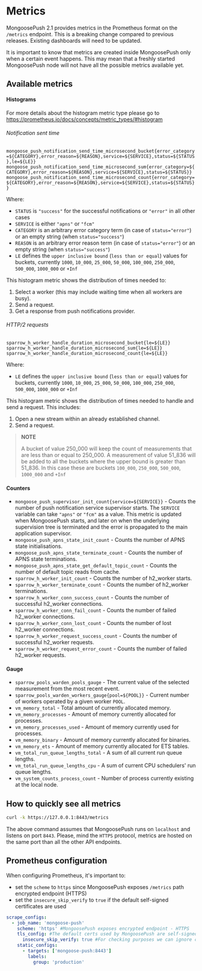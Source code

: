 # Metrics

MongoosePush 2.1 provides metrics in the Prometheus format on the `/metrics` endpoint.
This is a breaking change compared to previous releases.
Existing dashboards will need to be updated.

It is important to know that metrics are created inside MongoosePush only when a certain event happens.
This may mean that a freshly started MongoosePush node will not have all the possible metrics available yet.

## Available metrics

#### Histograms

For more details about the histogram metric type please go to https://prometheus.io/docs/concepts/metric_types/#histogram

###### Notification sent time

`mongoose_push_notification_send_time_microsecond_bucket{error_category=${CATEGORY},error_reason=${REASON},service=${SERVICE},status=${STATUS},le=${LE}}`
`mongoose_push_notification_send_time_microsecond_sum{error_category=${CATEGORY},error_reason=${REASON},service=${SERVICE},status=${STATUS}}`
`mongoose_push_notification_send_time_microsecond_count{error_category=${CATEGORY},error_reason=${REASON},service=${SERVICE},status=${STATUS}}`

Where:
* `STATUS` is `"success"` for the successful notifications or `"error"` in all other cases
* `SERVICE` is either `"apns"` or `"fcm"`
* `CATEGORY` is an arbitrary error category term (in case of `status="error"`) or an empty string (when `status="success"`)
* `REASON` is an arbitrary error reason term (in case of `status="error"`) or an empty string (when `status="success"`)
* `LE` defines the `upper inclusive bound` (`less than or equal`) values for buckets, currently `1000`, `10_000`, `25_000`, `50_000`, `100_000`, `250_000`, `500_000`, `1000_000` or `+Inf`

This histogram metric shows the distribution of times needed to:
1. Select a worker (this may include waiting time when all workers are busy).
2. Send a request.
3. Get a response from push notifications provider.

###### HTTP/2 requests

`sparrow_h_worker_handle_duration_microsecond_bucket{le=${LE}}`
`sparrow_h_worker_handle_duration_microsecond_sum{le=${LE}}`
`sparrow_h_worker_handle_duration_microsecond_count{le=${LE}}`

Where:
* `LE` defines the `upper inclusive bound` (`less than or equal`) values for buckets, currently `1000`, `10_000`, `25_000`, `50_000`, `100_000`, `250_000`, `500_000`, `1000_000` or `+Inf`

This histogram metric shows the distribution of times needed to handle and send a request. This includes:
1. Open a new stream within an already established channel.
2. Send a request.

> **NOTE**
>
> A bucket of value 250_000 will keep the count of measurements that are less than or equal to 250_000.
> A measurement of value 51_836 will be added to all the buckets where the upper bound is greater than 51_836.
> In this case these are buckets `100_000`, `250_000`, `500_000`, `1000_000` and `+Inf`

#### Counters

* `mongoose_push_supervisor_init_count{service=${SERVICE}}` - Counts the number of push notification service supervisor starts.
  The `SERVICE` variable can take `"apns"` or `"fcm"` as a value.
  This metric is updated when MongoosePush starts, and later on when the underlying supervision tree is terminated and the error is propagated to the main application supervisor.
* `mongoose_push_apns_state_init_count` - Counts the number of APNS state initialisations.
* `mongoose_push_apns_state_terminate_count` - Counts the number of APNS state terminations.
* `mongoose_push_apns_state_get_default_topic_count` - Counts the number of default topic reads from cache.
* `sparrow_h_worker_init_count` - Counts the number of h2_worker starts.
* `sparrow_h_worker_terminate_count` - Counts the number of h2_worker terminations.
* `sparrow_h_worker_conn_success_count` - Counts the number of successful h2_worker connections.
* `sparrow_h_worker_conn_fail_count` - Counts the number of failed h2_worker connections.
* `sparrow_h_worker_conn_lost_count` - Counts the number of lost h2_worker connections.
* `sparrow_h_worker_request_success_count` - Counts the number of successful h2_worker requests.
* `sparrow_h_worker_request_error_count` - Counts the number of failed h2_worker requests.

#### Gauge

* `sparrow_pools_warden_pools_gauge` - The current value of the selected measurement from the most recent event.
* `sparrow_pools_warden_workers_gauge{pool=${POOL}}` - Current number of workers operated by a given worker `POOL`.
* `vm_memory_total` - Total amount of currently allocated memory.
* `vm_memory_processes` - Amount of memory currently allocated for processes.
* `vm_memory_processes_used` - Amount of memory currently used for processes.
* `vm_memory_binary` - Amount of memory currently allocated for binaries.
* `vm_memory_ets` - Amount of memory currently allocated for ETS tables.
* `vm_total_run_queue_lengths_total` - A sum of all current run queue lengths.
* `vm_total_run_queue_lengths_cpu` - A sum of current CPU schedulers' run queue lengths.
* `vm_system_counts_process_count` - Number of process currently existing at the local node.

## How to quickly see all metrics

```bash
curl -k https://127.0.0.1:8443/metrics
```

The above command assumes that MongoosePush runs on `localhost` and listens on port `8443`.
Please, mind the `HTTPS` protocol, metrics are hosted on the same port than all the other API endpoints.

## Prometheus configuration

When configuring Prometheus, it's important to:
* set the `scheme` to `https` since MongoosePush exposes `/metrics` path encrypted endpoint (HTTPS)
* set the `insecure_skip_verify` to `true` if the default self-signed certificates are used

```yaml
scrape_configs:
  - job_name: 'mongoose-push'
    scheme: 'https' #MongoosePush exposes encrypted endpoint - HTTPS
    tls_config: #The default certs used by MongoosePush are self-signed
      insecure_skip_verify: true #For checking purposes we can ignore certs verification
    static_configs:
      - targets: ['mongoose-push:8443']
        labels:
          group: 'production'

```
